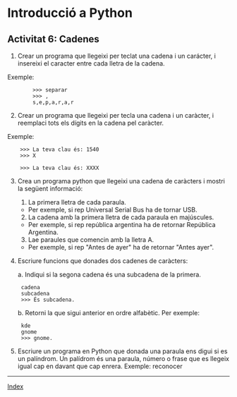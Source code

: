 # Introducció a Python
## Activitat 6: Cadenes

1. Crear un programa que llegeixi per teclat una cadena i un carácter, i insereixi el caracter entre cada lletra de la cadena.
   
Exemple:

			>>> separar
			>>> , 
			s,e,p,a,r,a,r

2. Crear un programa que llegeixi per tecla una cadena i un caràcter, i reemplaci tots els dígits en la cadena pel caràcter. 

Exemple: 

		>>> La teva clau és: 1540 
		>>> X 
	
		>>> La teva clau és: XXXX

3. Crea un programa python que llegeixi una cadena de caràcters i mostri la següent informació:

   1. La primera lletra de cada paraula. 
   	* Per exemple, si rep Universal Serial Bus ha de tornar USB.
   2. La cadena amb la primera lletra de cada paraula en majúscules. 
   	* Per exemple, si rep república argentina ha de retornar República Argentina.
   3. Lae paraules que comencin amb la lletra A. 
   	* Per exemple, si rep "Antes de ayer" ha de retornar "Antes ayer".

4. Escriure funcions que donades dos cadenes de caràcters:

   a. Indiqui si la segona cadena és una subcadena de la primera. 

	  	cadena 
	 	subcadena
	  	>>> És subcadena.

   b. Retorni la que sigui anterior en ordre alfabètic. 
  	Per exemple:
	
  	  	kde
	  	gnome 
	  	>>> gnome.

5. Escriure un programa en Python que donada una paraula ens digui si es un palíndrom. Un palídrom és una paraula, número o frase que es llegeix igual cap en davant que cap enrera. Exemple: reconocer

***
[Index](../../../README.md)
